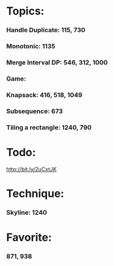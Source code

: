 # Topics:

### Handle Duplicate: 115, 730
### Monotonic: 1135
### Merge Interval DP: 546, 312, 1000
### Game:
### Knapsack: 416, 518, 1049
### Subsequence: 673
### Tiling a rectangle: 1240, 790

# Todo:

http://bit.ly/2uCxtJK

# Technique:

### Skyline: 1240

# Favorite: 

### 871, 938

